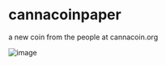 # cannacoinpaper
a new coin from the people at cannacoin.org

![image](https://github.com/user-attachments/assets/e0defe00-ec5b-4431-9107-c6a29dc7e90b)

